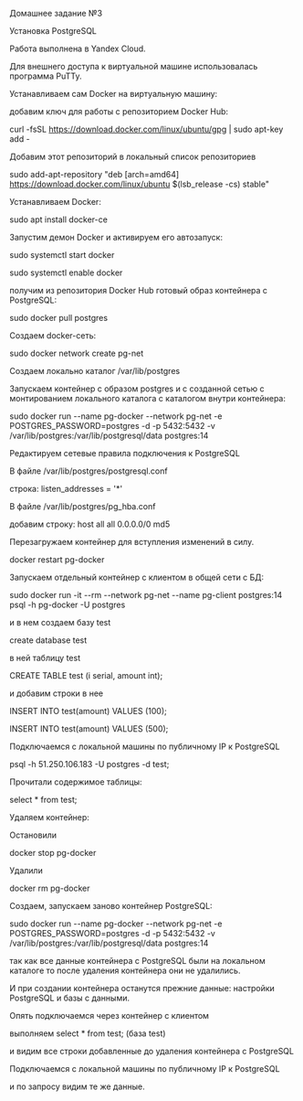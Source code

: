Домашнее задание №3

Установка PostgreSQL

Работа выполнена в Yandex Cloud.

Для внешнего доступа к виртуальной машине использовалась программа PuTTy.

Устанавливаем сам Docker на виртуальную машину:

добавим ключ для работы с репозиторием Docker Hub:

curl -fsSL https://download.docker.com/linux/ubuntu/gpg \| sudo apt-key add -

Добавим этот репозиторий в локальный список репозиториев

sudo add-apt-repository "deb [arch=amd64]
https://download.docker.com/linux/ubuntu \$(lsb_release -cs) stable"

Устанавливаем Docker:

sudo apt install docker-ce

Запустим демон Docker и активируем его автозапуск:

sudo systemctl start docker

sudo systemctl enable docker

получим из репозитория Docker Hub готовый образ контейнера с PostgreSQL:

sudo docker pull postgres

Создаем docker-сеть:

sudo docker network create pg-net

Создаем локально каталог /var/lib/postgres

Запускаем контейнер с образом postgres и с созданной сетью с монтированием
локального каталога с каталогом внутри контейнера:

sudo docker run --name pg-docker --network pg-net -e POSTGRES_PASSWORD=postgres
\-d -p 5432:5432 -v /var/lib/postgres:/var/lib/postgresql/data postgres:14

Редактируем сетевые правила подключения к PostgreSQL

В файле /var/lib/postgres/postgresql.conf

строка: listen_addresses = '\*'

В файле /var/lib/postgres/pg_hba.conf

добавим строку: host all all 0.0.0.0/0 md5

Перезагружаем контейнер для вступления изменений в силу.

docker restart pg-docker

Запускаем отдельный контейнер с клиентом в общей сети с БД:

sudo docker run -it --rm --network pg-net --name pg-client postgres:14 psql -h
pg-docker -U postgres

и в нем создаем базу test

create database test

в ней таблицу test

CREATE TABLE test (i serial, amount int);

и добавим строки в нее

INSERT INTO test(amount) VALUES (100);

INSERT INTO test(amount) VALUES (500);

Подключаемся с локальной машины по публичному IP к PostgreSQL

psql -h 51.250.106.183 -U postgres -d test;

Прочитали содержимое таблицы:

select \* from test;

Удаляем контейнер:

Остановили

docker stop pg-docker

Удалили

docker rm pg-docker

Создаем, запускаем заново контейнер PostgreSQL:

sudo docker run --name pg-docker --network pg-net -e POSTGRES_PASSWORD=postgres
\-d -p 5432:5432 -v /var/lib/postgres:/var/lib/postgresql/data postgres:14

так как все данные контейнера с PostgreSQL были на локальном каталоге то после
удаления контейнера они не удалились.

И при создании контейнера останутся прежние данные: настройки PostgreSQL и базы
с данными.

Опять подключаемся через контейнер с клиентом

выполняем select \* from test; (база test)

и видим все строки добавленные до удаления контейнера с PostgreSQL

Подключаемся с локальной машины по публичному IP к PostgreSQL

и по запросу видим те же данные.
